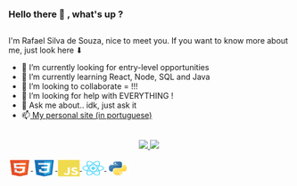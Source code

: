 ### Hello there 👋 , what's up ?

  ##


I'm Rafael Silva de Souza, nice to meet you. If you want to know more about me, just look here ⬇

- 🔭 I’m currently looking for entry-level opportunities 
- 🌱 I’m currently learning React, Node, SQL and Java
- 👯 I’m looking to collaborate = !!!
- 🤔 I’m looking for help with EVERYTHING !
- 💬 Ask me about.. idk, just ask it
- 📫<a href= rafaelsdes.github.io/PersonalSite/ /> My personal site (in portuguese)

##

<div align="center">
  <a href="https://github.com/RafaelSdeS">
  <img height="180em" src="https://github-readme-stats.vercel.app/api?username=rafaelsdes&show_icons=true&theme=vue-dark&"/>
  <img height="180em" src="https://github-readme-stats.vercel.app/api/top-langs/?username=rafaelsdes&layout=compact&langs_count=7&theme=vue-dark"/>
</div>

  
  <div style="display: inline_block"><br>
  <img align="center" alt="HTML" height="30" width="40" src="https://raw.githubusercontent.com/devicons/devicon/master/icons/html5/html5-original.svg">
  <img align="center" alt="CSS" height="30" width="40" src="https://raw.githubusercontent.com/devicons/devicon/master/icons/css3/css3-original.svg">
  <img align="center" alt="Js" height="30" width="40" src="https://raw.githubusercontent.com/devicons/devicon/master/icons/javascript/javascript-plain.svg">
  <img align="center" alt="React" height="30" width="40" src="https://raw.githubusercontent.com/devicons/devicon/master/icons/react/react-original.svg">
  <img align="center" alt="Python" height="30" width="40" src="https://raw.githubusercontent.com/devicons/devicon/master/icons/python/python-original.svg">
</div>

